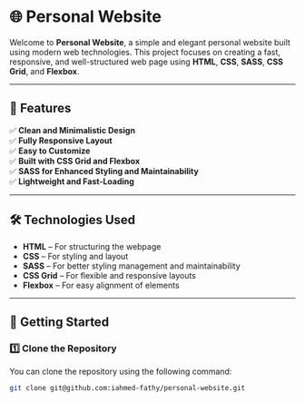# 🌐 Personal Website

Welcome to **Personal Website**, a simple and elegant personal website built using modern web technologies. This project focuses on creating a fast, responsive, and well-structured web page using **HTML**, **CSS**, **SASS**, **CSS Grid**, and **Flexbox**.

---

## 📌 Features

✅ **Clean and Minimalistic Design**  
✅ **Fully Responsive Layout**  
✅ **Easy to Customize**  
✅ **Built with CSS Grid and Flexbox**  
✅ **SASS for Enhanced Styling and Maintainability**  
✅ **Lightweight and Fast-Loading**  

---

## 🛠️ Technologies Used

- **HTML** – For structuring the webpage  
- **CSS** – For styling and layout  
- **SASS** – For better styling management and maintainability  
- **CSS Grid** – For flexible and responsive layouts  
- **Flexbox** – For easy alignment of elements  

---

## 🚀 Getting Started

### 1️⃣ Clone the Repository

You can clone the repository using the following command:

```bash
git clone git@github.com:iahmed-fathy/personal-website.git
